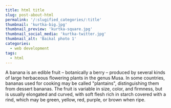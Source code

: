 ```yaml
---
title: html title
slug: post-about-html
permalink: '/:slugified_categories/:title'
thumbnail: 'kurtka-big.jpg'
thumbnail_preview: 'kurtka-square.jpg'
thumbnail_social_media: 'kurtka-twitter.jpg'
thumbnail_alt: 'Baikal photo 1'
categories:
  - web development
tags:
  - html
---
```


A banana is an edible fruit – botanically a berry – produced by several kinds
of large herbaceous flowering plants in the genus Musa.
In some countries, bananas used for cooking may be called "plantains",
distinguishing them from dessert bananas. The fruit is variable in size, color,
and firmness, but is usually elongated and curved, with soft flesh rich in
starch covered with a rind, which may be green, yellow, red, purple, or brown
when ripe.
